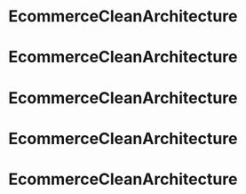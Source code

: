 # EcommerceCleanArchitecture
# EcommerceCleanArchitecture
# EcommerceCleanArchitecture
# EcommerceCleanArchitecture
# EcommerceCleanArchitecture

